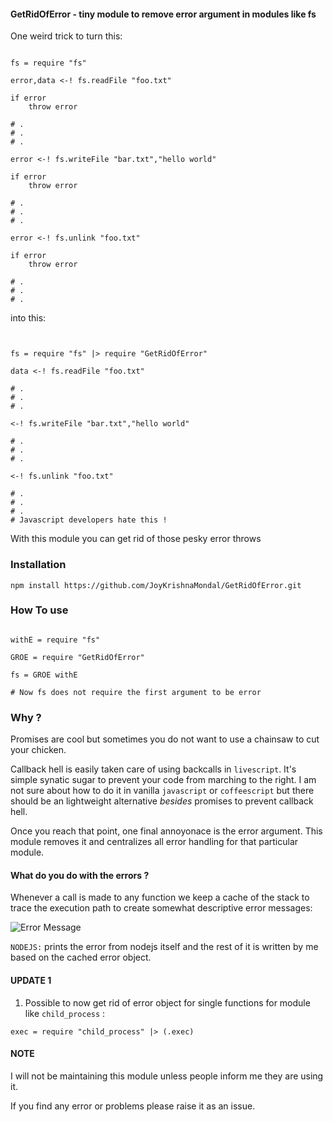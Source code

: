 #### GetRidOfError - tiny module to remove error argument in modules like fs 

One weird trick to turn this: 

```livescript

fs = require "fs"

error,data <-! fs.readFile "foo.txt"

if error 
	throw error

# .
# .
# . 

error <-! fs.writeFile "bar.txt","hello world"

if error
	throw error

# .
# . 
# .

error <-! fs.unlink "foo.txt"

if error
	throw error

# .
# .
# .

```

into this:



```livescript


fs = require "fs" |> require "GetRidOfError"

data <-! fs.readFile "foo.txt"

# .
# .
# . 

<-! fs.writeFile "bar.txt","hello world"

# .
# . 
# .

<-! fs.unlink "foo.txt"

# .
# .
# .
# Javascript developers hate this !
```

With this module you can get rid of those pesky error throws


### Installation

```
npm install https://github.com/JoyKrishnaMondal/GetRidOfError.git

```

### How To use

```livescript

withE = require "fs"

GROE = require "GetRidOfError"

fs = GROE withE

# Now fs does not require the first argument to be error
```
### Why ?
Promises are cool but sometimes you do not want to use a chainsaw to cut your chicken. 

Callback hell is easily taken care of using backcalls in `livescript`. It's simple synatic sugar to prevent your code from marching to the right. I am not sure about how to do it in vanilla `javascript` or `coffeescript` but there should be an lightweight alternative *besides* promises to prevent callback hell.


Once you reach that point, one final annoyonace is the error argument. This module removes it and centralizes all error handling for that particular module.


#### What do you do with the errors ? 


Whenever a call is made to any function we keep a cache of the stack to trace the execution path to create somewhat descriptive error messages:

![Error Message](http://i.imgur.com/tkd6y0j.png "Nice Error Messages")


`NODEJS:` prints the error from nodejs itself and the rest of it is written by me based on the cached error object. 

#### UPDATE 1

1. Possible to now get rid of error object for single functions for module like `child_process` :
```livescript
exec = require "child_process" |> (.exec)
```

#### NOTE

I will not be maintaining this module unless people inform me they are using it. 

If you find any error or problems please raise it as an issue. 
